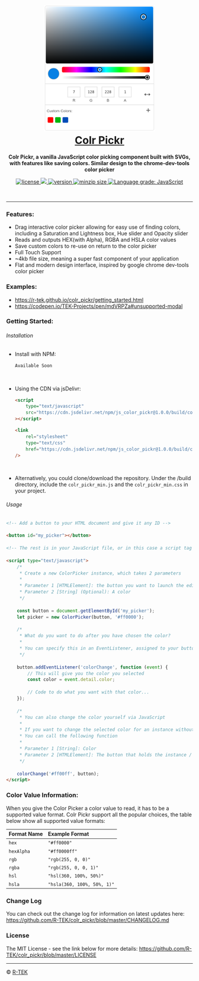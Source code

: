 <h1 align="center" style="color: rgb(7, 128, 228)">
    <a href="https://r-tek.github.io/colr_pickr/" target="blank">
        <img height="340" src="/assets/img/interface_view.png"/>
        <br />
        Colr Pickr
    </a>
</h1>

<p align="center">
    <b>Colr Pickr, a vanilla JavaScript color picking component built with SVGs, with features like saving colors. Similar design to the chrome-dev-tools color picker</b>
</p>

<p align="center">
    <a href="https://github.com/R-TEK/colr_pickr/blob/master/LICENSE">
        <img src="https://badgen.net/github/license/R-TEK/colr_pickr?color=ff0000" alt="license" />
    </a>
    <a href="https://github.com/R-TEK/colr_pickr/graphs/contributors">
        <img src="https://badgen.net/badge/maintained/Yes?color=008c17">
    </a>
    <a href="https://www.npmjs.com/package/js_color_pickr">
        <img src="https://badgen.net/npm/v/js_color_pickr?color=7000c5" alt="version" />
    </a>
    <a href="https://bundlephobia.com/result?p=js_color_pickr@1.0.0">
        <img src="https://badgen.net/bundlephobia/minzip/js_color_pickr?color=158fcc" alt="minzip size" />
		<a href="https://lgtm.com/projects/g/R-TEK/js_color_pickr/context:javascript"><img alt="Language grade: JavaScript" src="https://img.shields.io/lgtm/grade/javascript/g/R-TEK/js_color_pickr.svg?logo=lgtm&logoWidth=18"/></a>
    </a>
</p>

<br/>

---

### Features:

-   Drag interactive color picker allowing for easy use of finding colors, including a Saturation and Lightness box, Hue slider and Opacity slider
-   Reads and outputs HEX(with Alpha), RGBA and HSLA color values
-   Save custom colors to re-use on return to the color picker
-   Full Touch Support
-   ~4kb file size, meaning a super fast component of your application
-   Flat and modern design interface, inspired by google chrome dev-tools color picker

### Examples:

-   https://r-tek.github.io/colr_pickr/getting_started.html
-   https://codepen.io/TEK-Projects/pen/mdVRPZa#unsupported-modal

### Getting Started:

###### Installation

-   Install with NPM:
    ```javascript
    Available Soon
    ```

<br />

-   Using the CDN via jsDelivr:
    ```html
    <script
    	type="text/javascript"
    	src="https://cdn.jsdelivr.net/npm/js_color_pickr@1.0.0/build/color_pickr_min.js"
    ></script>
    ```
    ```html
    <link
    	rel="stylesheet"
    	type="text/css"
    	href="https://cdn.jsdelivr.net/npm/js_color_pickr@1.0.0/build/color_pickr_min.css"
    />
    ```

<br />

-   Alternatively, you could clone/download the repository. Under the /build directory, include the `colr_pickr_min.js` and the `colr_pickr_min.css` in your project.

###### Usage

```html
<!-- Add a button to your HTML document and give it any ID -->

<button id="my_picker"></button>

<!-- The rest is in your JavaScript file, or in this case a script tag -->

<script type="text/javascript">
	/*
	 * Create a new ColorPicker instance, which takes 2 parameters
	 *
	 * Parameter 1 [HTMLElement]: the button you want to launch the editor
	 * Parameter 2 [String] (Optional): A color
	 */

	const button = document.getElementById('my_picker');
	let picker = new ColorPicker(button, '#ff0000');

	/*
	 * What do you want to do after you have chosen the color?
	 *
	 * You can specify this in an EventListener, assigned to your button
	 */

	button.addEventListener('colorChange', function (event) {
		// This will give you the color you selected
		const color = event.detail.color;

		// Code to do what you want with that color...
	});

	/*
	 * You can also change the color yourself via JavaScript
	 *
	 * If you want to change the selected color for an instance without using the picker
	 * You can call the following function
	 *
	 * Parameter 1 [String]: Color
	 * Parameter 2 [HTMLElement]: The button that holds the instance / picker launch button
	 */

	colorChange('#ff00ff', button);
</script>
```

### Color Value Information:

When you give the Color Picker a color value to read, it has to be a supported value format.
Colr Pickr support all the popular choices, the table below show all supported value formats:

| Format Name | Example Format              |
| :---------- | :-------------------------- |
| `hex`       | `"#ff0000"`                 |
| `hexAlpha`  | `"#ff0000ff"`               |
| `rgb`       | `"rgb(255, 0, 0)"`          |
| `rgba`      | `"rgb(255, 0, 0, 1)"`       |
| `hsl`       | `"hsl(360, 100%, 50%)"`     |
| `hsla`      | `"hsla(360, 100%, 50%, 1)"` |

### Change Log

You can check out the change log for information on latest updates here:
https://github.com/R-TEK/colr_pickr/blob/master/CHANGELOG.md

### License

The MIT License - see the link below for more details:
https://github.com/R-TEK/colr_pickr/blob/master/LICENSE

---

&copy; [R-TEK](https://github.com/R-TEK)
